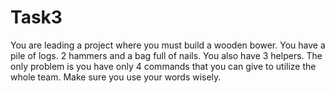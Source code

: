 # Task3
You are leading a project where you must build a wooden bower. You have a pile of logs. 2 hammers and a bag full of nails. You also have 3 helpers. The only problem is you have only 4 commands that you can give to utilize the whole team. Make sure you use your words wisely. 
